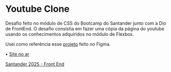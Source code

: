 
# Youtube Clone

Desafio feito no módulo de CSS do Bootcamp do Santander junto com a Dio de FrontEnd. O desafio consistia em fazer uma cópia da página do youtube usando os conhecimentos adquiridos no módulo de Flexbox.

Usei como referência esse [projeto](https://www.figma.com/design/lrRWUZPKnqMDZrSDJmZxUS/Desafio-de-Flexbox---DIO?node-id=0-1&t=oY8zeSRDwjNyEqaM-0) feito no Figma.

• [Site no ar](https://tanizmoura.github.io/Bootcamp_Santander-Desafio04/)

[Santander 2025 - Front End](https://web.dio.me/track/santander-2025-front-end)





